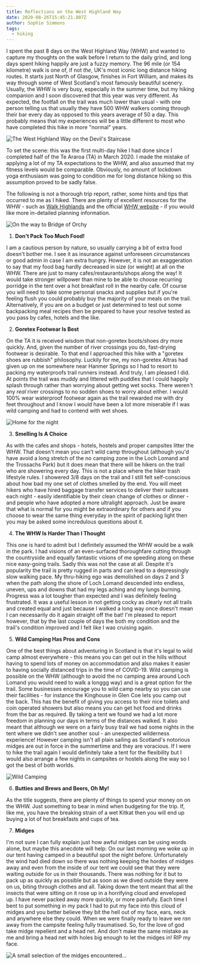 ```yaml
---
title: Reflections on the West Highland Way
date: 2020-08-26T15:45:21.807Z
author: Sophie Simmons
tags:
  - hiking
---
```

I spent the past 8 days on the West Highland Way (WHW) and wanted to capture my thoughts on the walk before I return to the daily grind, and long days spent hiking happily are just a fuzzy memory.  The 96 mile (or 154 kilometre) walk is one of, if not *the*, UK's most iconic long distance hiking routes.  It starts just North of Glasgow, finishes in Fort William, and makes its way through some of West Scotland's most famously beautiful scenery.  Usually, the WHW is very busy, especially in the summer time, but my hiking companion and I soon discovered that this year was very different.  As expected, the footfall on the trail was much lower than usual - with one person telling us that usually they have 500 WHW walkers coming through their bar every day as opposed to this years average of 50 a day.  This probably means that my experiences will be a little different to most who have completed this hike in more "normal" years. 

![](/img/whw01.jpg "The West Highland Way on the Devil's Staircase")

To set the scene: this was the first multi-day hike I had done since I completed half of the Te Araroa (TA) in March 2020.  I made the mistake of applying a lot of my TA expectations to the WHW, and also assumed that my fitness levels would be comparable.  Obviously, no amount of lockdown yoga enthusiasm was going to condition me for long distance hiking so this assumption proved to be sadly false.  

The following is not a thorough trip report, rather, some hints and tips that occurred to me as I hiked.  There are plenty of excellent resources for the WHW - such as [Walk Highlands](https://www.walkhighlands.co.uk/west-highland-way.shtml) and the official [WHW website](https://www.westhighlandway.org/) - if you would like more in-detailed planning information. 

![](/img/whw02.jpg "On the way to Bridge of Orchy")

1. **Don't Pack Too Much Food!**

I am a cautious person by nature, so usually carrying a bit of extra food doesn't bother me.  I see it as insurance against unforeseen circumstances or good admin in case I am extra hungry.  However, it is not an exaggeration to say that my food bag hardly decreased in size (or weight) at all on the WHW.  There are just to many cafes/restaurants/shops along the way! It would take stronger willpower than mine to be able to choose recurring porridge in the tent over a hot breakfast roll in the nearby cafe.  Of course you will need to take some personal snacks and supplies but if you're feeling flush you could probably buy the majority of your meals on the trail.  Alternatively, if you are on a budget or just determined to test out some backpacking meal recipes then be prepared to have your resolve tested as you pass by cafes, hotels and the like.  

2. **Goretex Footwear Is Best**

On the TA it is received wisdom that non-goretex boots/shoes dry more quickly.  And, given the number of river crossings you do, fast-drying footwear is desirable.  To that end I approached this hike with a "goretex shoes are rubbish" philosophy.  Luckily for me, my non-goretex Altras had given up on me somewhere near Hanmer Springs  so I had to resort to packing my waterproofs trail runners instead.  And truly, I am pleased I did.  At points the trail was muddy and littered with puddles that I could happily splash through rather than worrying about getting wet socks.  There weren't any *real* river crossings to no sodden shoes to worry about either.  I would 100% wear waterproof footwear again as the trail rewarded me with dry feet throughout and I know I would have been a lot more miserable if I was wild camping and had to contend with wet shoes.

![](/img/whw05.jpg "Home for the night")

3. **Smelling Is A Choice**

As with the cafes and shops - hotels, hostels and proper campsites litter the WHW.  That doesn't mean you can't wild camp throughout (although you'd have avoid a long stretch of the no camping zone in the Loch Lomand and the Trossachs Park) but it does mean that there will be hikers on the trail who are showering every day.  This is not a place where the hiker trash lifestyle rules.  I showered 3/8 days on the trail and I still felt self-conscious about how bad my one set of clothes smelled by the end.  You will meet hikers who have hired baggage transfer services to deliver their suitcases each night - easily identifiable by their clean change of clothes or dinner - and people who have adopted a more ultralight approach.  Just be aware that what is normal for you might be extraordinary for others and if you choose to wear the same thing everyday in the spirit of packing light then you may be asked some incredulous questions about it. 

4. **The WHW Is Harder Than I Thought**

This one is hard to admit but I definitely assumed the WHW would be a walk in the park.  I had visions of an even-surfaced thoroughfare cutting through the countryside and equally fantastic visions of me speeding along on these nice easy-going trails.  Sadly this was not the case at all.  Despite it's popularity the trail is pretty rugged in parts and can lead to a depressingly slow walking pace.  My thru-hiking ego was demolished on days 2 and 3 when the path along the shore of Loch Lomand descended into endless, uneven, ups and downs that had my legs aching and my lungs burning.  Progress was a lot tougher than expected and I was definitely feeling frustrated.  It was a useful lesson in not getting cocky as clearly not all trails and created equal and just because I walked a long way once doesn't mean I can necessarily do it again straight off the bat!  I'm pleased to report however, that by the last couple of days the both my condition and the trail's condition improved and I felt like I was cruising again.

5. **Wild Camping Has Pros and Cons**

One of the best things about adventuring in Scotland is that it's legal to wild camp almost everywhere - this means you can get out in the hills without having to spend lots of money on accommodation and also makes it easier to having socially distanced trips in the time of COVID-19.  Wild camping is possible on the WHW (although to avoid the no camping area around Loch Lomand you would need to walk a longgg way) and is a great option for the trail.  Some businesses encourage you to wild camp nearby so you can use their facilities - for instance the Kinghouse in Glen Coe lets you camp out the back.  This has the benefit of giving you access to their nice toilets and coin operated showers but also means you can get hot food and drinks from the bar as required. By taking a tent we found we had a lot more freedom in planning our days in terms of the distances walked.  It also meant that although we were on a fairly busy trail we had some nights in the tent where we didn't see another soul - an unexpected wilderness experience!  However camping isn't all plain sailing as Scotland's notorious midges are out in force in the summertime and they are voracious.  If I were to hike the trail again I would definitely take a tent for the flexibility but I would also arrange a few nights in campsites or hostels along the way so I got the best of both worlds.  

![](/img/whw04.jpg "Wild Camping")

6. **Butties and Brews and Beers, Oh My!**

As the title suggests, there are plenty of things to spend your money on on the WHW.  Just something to bear in mind when budgeting for the trip.  If, like me, you have the breaking strain of a wet Kitkat then you will end up buying a lot of hot breakfasts and cups of tea.

7. **Midges**

I'm not sure I can fully explain just how awful midges can be using words alone, but maybe this anecdote will help:  On our last morning we woke up in our tent having camped in a beautiful spot the night before.  Unfortunately the wind had died down so there was nothing keeping the hordes of midges away and even from the inside of our tent we could see that they were waiting outside for us in their thousands.  There was nothing for it but to pack up as quickly as possible but as soon as we dived outside they were on us, biting through clothes and all.  Taking down the tent meant that all the insects that were sitting on it rose up in a horrifying cloud and enveloped up.  I have never packed away more quickly, or more painfully.  Each time I bent to put something in my pack I had to put my face into this cloud of midges and you better believe they bit the hell out of my face, ears, neck and anywhere else they could.  When we were finally ready to leave we *ran* away from the campsite feeling fully traumatised.  So, for the love of god take midge repellent and a head net.  And don't make the same mistake as me and bring a head net with holes big enough to let the midges in! RIP my face.

![](/img/whw03.jpg "A small selection of the midges encountered...")